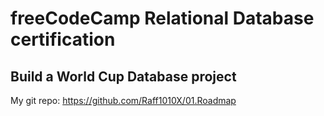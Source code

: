 # freeCodeCamp Relational Database certification

## Build a World Cup Database project

My git repo: https://github.com/Raff1010X/01.Roadmap